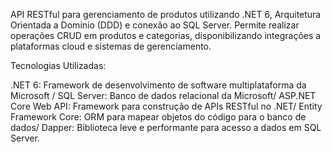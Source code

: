 API RESTful para gerenciamento de produtos utilizando .NET 6, Arquitetura Orientada a Domínio (DDD) e conexão ao SQL Server. Permite realizar operações CRUD em produtos e categorias, disponibilizando integrações a plataformas cloud e sistemas de gerenciamento.

Tecnologias Utilizadas:

.NET 6: Framework de desenvolvimento de software multiplataforma da Microsoft
/ SQL Server: Banco de dados relacional da Microsoft/
 ASP.NET Core Web API: Framework para construção de APIs RESTful no .NET/
 Entity Framework Core: ORM para mapear objetos do código para o banco de dados/
 Dapper: Biblioteca leve e performante para acesso a dados em SQL Server.

